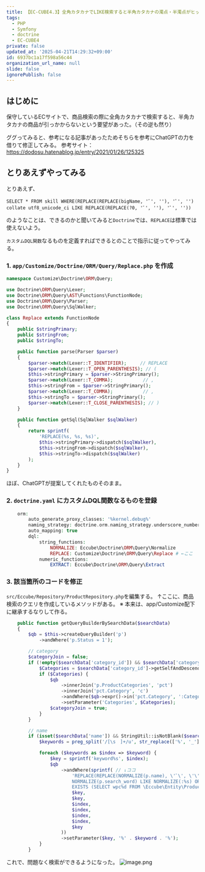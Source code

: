 ```yaml
---
title: 【EC-CUBE4.3】全角カタカナでLIKE検索すると半角カタカナの濁点・半濁点がヒットしない
tags:
  - PHP
  - Symfony
  - doctrine
  - EC-CUBE4
private: false
updated_at: '2025-04-21T14:29:32+09:00'
id: 6937bc1a17f598a56c44
organization_url_name: null
slide: false
ignorePublish: false
---
```

## はじめに
保守しているECサイトで、商品検索の際に全角カタカナで検索すると、半角カタカナの商品が引っかからないという要望があった。（その逆も然り）

ググってみると、参考になる記事があったためそちらを参考にChatGPTの力を借りて修正してみる。
参考サイト：https://dodosu.hatenablog.jp/entry/2021/01/26/125325

## とりあえずやってみる
とりあえず、
```
SELECT * FROM skill WHERE(REPLACE(REPLACE(bigName, 'ﾞ', ''), 'ﾟ', '') collate utf8_unicode_ci LIKE REPLACE(REPLACE(?0, 'ﾞ', ''), 'ﾟ', ''))
```
のようなことは、できるのかと聞いてみると`Doctrine`では、`REPLACE`は標準では使えないよう。

`カスタムDQL関数`なるものを定義すればできるとのことで指示に従ってやってみる。

### 1. `app/Customize/Doctrine/ORM/Query/Replace.php` を作成
```php
namespace Customize\Doctrine\ORM\Query;

use Doctrine\ORM\Query\Lexer;
use Doctrine\ORM\Query\AST\Functions\FunctionNode;
use Doctrine\ORM\Query\Parser;
use Doctrine\ORM\Query\SqlWalker;

class Replace extends FunctionNode
{
    public $stringPrimary;
    public $stringFrom;
    public $stringTo;

    public function parse(Parser $parser)
    {
        $parser->match(Lexer::T_IDENTIFIER);     // REPLACE
        $parser->match(Lexer::T_OPEN_PARENTHESIS); // (
        $this->stringPrimary = $parser->StringPrimary();
        $parser->match(Lexer::T_COMMA);           // ,
        $this->stringFrom = $parser->StringPrimary();
        $parser->match(Lexer::T_COMMA);           // ,
        $this->stringTo = $parser->StringPrimary();
        $parser->match(Lexer::T_CLOSE_PARENTHESIS); // )
    }

    public function getSql(SqlWalker $sqlWalker)
    {
        return sprintf(
            'REPLACE(%s, %s, %s)',
            $this->stringPrimary->dispatch($sqlWalker),
            $this->stringFrom->dispatch($sqlWalker),
            $this->stringTo->dispatch($sqlWalker)
        );
    }
}
```
ほぼ、ChatGPTが提案してくれたものそのまま。

### 2. `doctrine.yaml` にカスタムDQL関数なるものを登録
```php
    orm:
        auto_generate_proxy_classes: '%kernel.debug%'
        naming_strategy: doctrine.orm.naming_strategy.underscore_number_aware
        auto_mapping: true
        dql:
            string_functions:
                NORMALIZE: Eccube\Doctrine\ORM\Query\Normalize
                REPLACE: Customize\Doctrine\ORM\Query\Replace # ←ここ
            numeric_functions:
                EXTRACT: Eccube\Doctrine\ORM\Query\Extract

```

### 3. 該当箇所のコードを修正
`src/Eccube/Repository/ProductRepository.php`を編集する。
↑ここに、商品検索のクエリを作成しているメソッドがある。
※ 本来は、app/Customize配下に継承するなりして作る。

```php
    public function getQueryBuilderBySearchData($searchData)
    {
        $qb = $this->createQueryBuilder('p')
            ->andWhere('p.Status = 1');

        // category
        $categoryJoin = false;
        if (!empty($searchData['category_id']) && $searchData['category_id']) {
            $Categories = $searchData['category_id']->getSelfAndDescendants();
            if ($Categories) {
                $qb
                    ->innerJoin('p.ProductCategories', 'pct')
                    ->innerJoin('pct.Category', 'c')
                    ->andWhere($qb->expr()->in('pct.Category', ':Categories'))
                    ->setParameter('Categories', $Categories);
                $categoryJoin = true;
            }
        }

        // name
        if (isset($searchData['name']) && StringUtil::isNotBlank($searchData['name'])) {
            $keywords = preg_split('/[\s　]+/u', str_replace(['%', '_'], ['\\%', '\\_'], $searchData['name']), -1, PREG_SPLIT_NO_EMPTY);

            foreach ($keywords as $index => $keyword) {
                $key = sprintf('keyword%s', $index);
                $qb
                    ->andWhere(sprintf( // ↓ココ
                        'REPLACE(REPLACE(NORMALIZE(p.name), \'ﾞ\', \'\'), \'ﾟ\', \'\') LIKE REPLACE(REPLACE(NORMALIZE(:%s), \'ﾞ\', \'\'), \'ﾟ\', \'\') OR
                        NORMALIZE(p.search_word) LIKE NORMALIZE(:%s) OR
                        EXISTS (SELECT wpc%d FROM \Eccube\Entity\ProductClass wpc%d WHERE p = wpc%d.Product AND NORMALIZE(wpc%d.code) LIKE NORMALIZE(:%s))',
                        $key,
                        $key,
                        $index,
                        $index,
                        $index,
                        $index,
                        $key
                    ))
                    ->setParameter($key, '%' . $keyword . '%');
            }
        }

```
これで、問題なく検索ができるようになった。
![image.png](https://qiita-image-store.s3.ap-northeast-1.amazonaws.com/0/3850968/d390db93-34e5-4976-abd2-d0286c6bf3c8.png)
